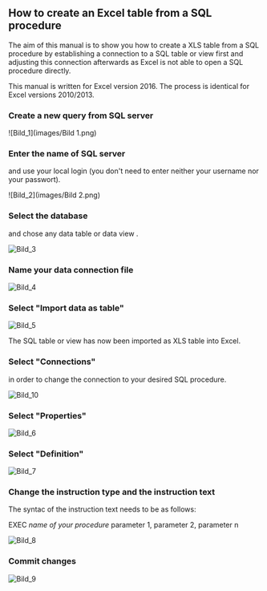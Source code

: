 
## How to create an Excel table from a SQL procedure

The aim of this manual is to show you how to create a XLS table from a SQL procedure by establishing a connection to a SQL table or view first and adjusting this connection afterwards as Excel is not able to open a SQL procedure directly.

This manual is written for Excel version 2016. The process is identical for Excel versions 2010/2013. 

### Create a new query from SQL server

![Bild_1](images/Bild 1.png)

### Enter the name of SQL server

and use your local login (you don't need to enter neither your username nor your passwort).

![Bild_2](images/Bild 2.png)

### Select the database

and chose any data table or data view .

![Bild_3](images/Bild3.png)

### Name your data connection file

![Bild_4](images/Bild4.png)

### Select "Import data as table"

![Bild_5](images/Bild5.png)

The SQL table or view has now been imported as XLS table into Excel.

### Select "Connections"

in order to change the connection to your desired SQL procedure.

![Bild_10](images/Bild10.png)

### Select "Properties"

![Bild_6](images/Bild6.png)

### Select "Definition"

![Bild_7](images/Bild7.png)

### Change the instruction type and the instruction text
The syntac of the instruction text needs to be as follows:

EXEC *name of your procedure* parameter 1, parameter 2, parameter n

![Bild_8](images/Bild8.png)

### Commit changes

![Bild_9](images/Bild9.png)

